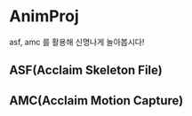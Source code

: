 # AnimProj
asf, amc 를 활용해 신명나게 놀아봅시다!

## ASF(Acclaim Skeleton File)

## AMC(Acclaim Motion Capture)


